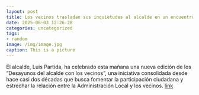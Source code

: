```yaml
---
layout: post
title: Los vecinos trasladan sus inquietudes al alcalde en un encuentro abierto y participativo
date: 2025-06-03 12:26:28
categories: uncategorized
tags:
- random
image: /img/image.jpg
caption: This is a picture
---
```

El alcalde, Luis Partida, ha celebrado esta mañana una nueva edición de los “Desayunos del alcalde con los vecinos”, una iniciativa consolidada desde hace casi dos décadas que busca fomentar la participación ciudadana y estrechar la relación entre la Administración Local y los vecinos.  [link](https://www.ayto-villacanada.es/noticias/los-vecinos-trasladan-sus-inquietudes-al-alcalde-en-un-encuentro-abierto-y-participativo/)
